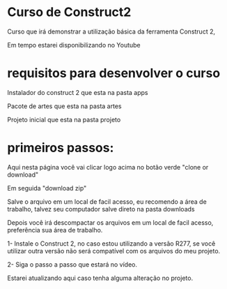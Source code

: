 # Curso de Construct2
Curso que irá demonstrar a utilização básica da ferramenta Construct 2, 

Em tempo estarei disponibilizando no Youtube


# requisitos para desenvolver o curso

Instalador do construct 2 que esta na pasta apps

Pacote de artes que esta na pasta artes

Projeto inicial que esta na pasta projeto

# primeiros passos:
Aqui nesta página você vai clicar logo acima no botão verde "clone or download"

Em seguida "download zip"

Salve o arquivo em um local de facil acesso, eu recomendo a área de trabalho, talvez seu computador salve direto na pasta downloads

Depois você irá descompactar os arquivos em um local de facil acesso, preferência sua área de trabalho.

1- Instale o Construct 2, no caso estou utilizando a versão R277, se você utilizar outra versão não será compatível com os arquivos do meu projeto.

2- Siga o passo a passo que estará no vídeo.

Estarei atualizando aqui caso tenha alguma alteração no projeto.

